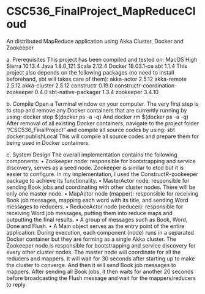# CSC536_FinalProject_MapReduceCloud
An distributed MapReduce application using Akka Cluster, Docker and Zookeeper

a.	Prerequisites
This project has been compiled and tested on:
MacOS High Sierra 10.13.4
Java 1.8.0_121
Scala 2.12.4
Docker 18.03.1-ce
sbt 1.1.4
This project also depends on the following packages (no need to install beforehand, sbt will takes care of them):
akka-actor 2.5.12
akka-remote 2.5.12
akka-cluster 2.5.12
constructr 0.19.0
constructr-coordination-zookeeper 0.4.0
sbt-native-packager 1.3.4
zookeeper 3.4.10

b.	Compile
Open a Terminal window on your computer.
The very first step is to stop and remove any Docker containers that are currently running by using:
docker stop $(docker ps -a -q)
And
docker rm $(docker ps -a -q)
After removal of all existing Docker containers, navigate to the project folder “/CSC536_FinalProject” and compile all source codes by using:
sbt docker:publishLocal
This will compile all source codes and prepare them for being used in Docker containers.

c.	System Design
The overall implementation contains the following components:
•	Zookeeper node: responsible for bootstrapping and service discovery, serves as a seed node. Zookeeper is similar to etcd but it is easier to configure. In my implementation, I used the ConstructR-zookeeper package to achieve its functionality.
•	MasterActor node: responsible for sending Book jobs and coordinating with other cluster nodes. There will be only one master node.
•	MapActor node (mapper): responsible for receiving Book job messages, mapping each word with its title, and sending Word messages to reducers.
•	ReduceActor node (reducer): responsible for receiving Word job messages, putting them into reduce maps and outputting the final results.
•	A group of messages such as Book, Word, Done and Flush.
•	A Main object serves as the entry point of the entire application.
During execution, each component (node) runs in a separated Docker container but they are forming as a single Akka cluster. The Zookeeper node is responsible for bootstrapping and service discovery for every other cluster nodes. The master node will coordinate for all the reducers and mappers. It will wait for 30 seconds after starting up to make the cluster to converge. And then it will send Book job messages to mappers. After sending all Book jobs, it then waits for another 20 seconds before broadcasting the Flush message and wait for the mappers/reducers to reply.
